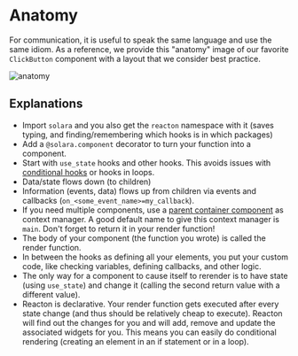 # Anatomy

For communication, it is useful to speak the same language and use the same idiom.
As a reference, we provide this "anatomy" image of our favorite `ClickButton` component with a layout that we consider best practice.

![anatomy](https://dxhl76zpt6fap.cloudfront.net/public/docs/anatomy.webp)

## Explanations

 * Import `solara` and you also get the `reacton` namespace with it (saves typing, and finding/remembering which hooks is in which packages)
 * Add a `@solara.component` decorator to turn your function into a component.
 * Start with `use_state` hooks and other hooks. This avoids issues with [conditional hooks](/documentation/advanced/understanding/rules-of-hooks) or hooks in loops.
 * Data/state flows down (to children)
 * Information (events, data) flows up from children via events and callbacks (`on_<some_event_name>=my_callback`).
 * If you need multiple components, use a [parent container component](/documentation/components/layout/app_layout) as context manager. A good default name to give this context manager is `main`. Don't forget to return it in your render function!
 * The body of your component (the function you wrote) is called the render function.
 * In between the hooks as defining all your elements, you put your custom code, like checking variables, defining callbacks, and other logic.
 * The only way for a component to cause itself to rerender is to have state (using `use_state`) and change it (calling the second return value with a different value).
 * Reacton is declarative. Your render function gets executed after every state change (and thus should be relatively cheap to execute). Reacton will find out the changes for you and will add, remove and update the associated widgets for you. This means you can easily do conditional rendering (creating an element in an if statement or in a loop).
